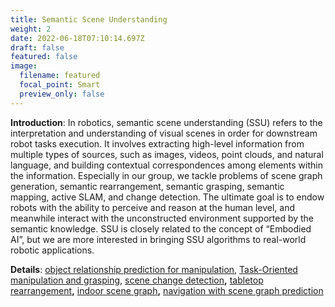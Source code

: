 ```yaml
---
title: Semantic Scene Understanding
weight: 2
date: 2022-06-18T07:10:14.697Z
draft: false
featured: false
image:
  filename: featured
  focal_point: Smart
  preview_only: false
---
```

**Introduction**: In robotics, semantic scene understanding (SSU) refers to the interpretation and understanding of visual scenes in order for downstream robot tasks execution. It involves extracting high-level information from multiple types of sources, such as images, videos, point clouds, and natural language, and building contextual correspondences among elements within the information. Especially in our group, we tackle problems of scene graph generation, semantic rearrangement, semantic grasping, semantic mapping, active SLAM, and change detection. The ultimate goal is to endow robots with the ability to perceive and reason at the human level, and meanwhile interact with the unconstructed environment supported by the semantic knowledge. SSU is closely related to the concept of “Embodied AI”, but we are more interested in bringing SSU algorithms to real-world robotic applications. 

**Details**: [object relationship prediction for manipulation](/authors/chao_tang), [Task-Oriented manipulation and grasping](/authors/chao_tang), [scene change detection](/authors/jiamin_zheng)**,** [tabletop rearrangement](/authors/dehao_huang)**,** [indoor scene graph](/authors/wenqi_ge)**,** [navigation with scene graph prediction](/authors/zijun_lin)